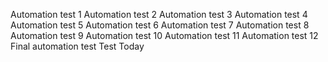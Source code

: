 Automation test 1
Automation test 2
Automation test 3
Automation test 4
Automation test 5
Automation test 6
Automation test 7
Automation test 8
Automation test 9
Automation test 10
Automation test 11
Automation test 12
Final automation test
Test Today